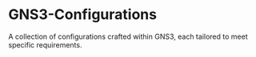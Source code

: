 # GNS3-Configurations
A collection of configurations crafted within GNS3, each tailored to meet specific requirements.
